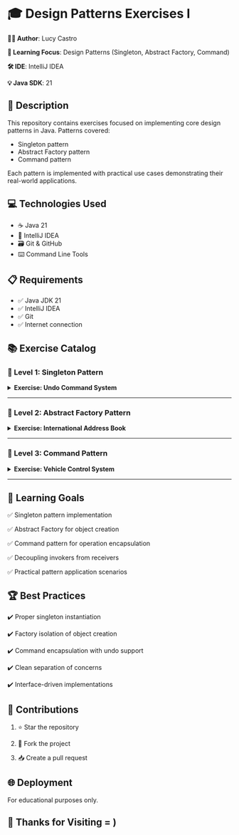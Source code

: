 # 🎓 Design Patterns Exercises I

**👨‍💻 Author**: Lucy Castro

**🧠 Learning Focus**: Design Patterns (Singleton, Abstract Factory, Command)  

**🛠️ IDE**: IntelliJ IDEA  

**💡 Java SDK**: 21  

## 📄 Description
This repository contains exercises focused on implementing core design patterns in Java.
Patterns covered:
- Singleton pattern
- Abstract Factory pattern
- Command pattern

Each pattern is implemented with practical use cases demonstrating their real-world applications.

## 💻 Technologies Used
- ☕ Java 21
- 🧠 IntelliJ IDEA
- 🗃️ Git & GitHub
- ⌨️ Command Line Tools

## 📋 Requirements
- ✅ Java JDK 21
- ✅ IntelliJ IDEA
- ✅ Git
- ✅ Internet connection

## 📚 Exercise Catalog

### 📂 Level 1: Singleton Pattern
<details>
<summary><strong>Exercise: Undo Command System</strong></summary>

Create an `Undo` class that:
1. Stores last entered commands (like Linux `history`)
2. Implements Singleton pattern
3. Provides methods to:
   - Add commands
   - Remove commands
   - List command history
   
**Main Class Demo**:
- Accept user input via console
- Show history listing
- Demonstrate singleton instance behavior
</details>

---

### 📂 Level 2: Abstract Factory Pattern
<details>
<summary><strong>Exercise: International Address Book</strong></summary>

Build an address book supporting:
1. Different formats for:
   - Addresses (street, city, postal code)
   - Phone numbers (country code, number format)
2. Abstract Factory implementation for:
   - `USAddressFactory`
   - `EUAddressFactory`
   
**Requirements**:
- Create 2+ country-specific factories
- Add entries to address book using factories
- Print formatted addresses/phones
</details>

---

### 📂 Level 3: Command Pattern
<details>
<summary><strong>Exercise: Vehicle Control System</strong></summary>

Implement a parking lot with:
1. Vehicles: Car, Bicycle, Plane, Boat
2. Command pattern operations:
   - `start()`
   - `accelerate()`
   - `brake()`
   
**Implementation**:
- Command interface with `execute()` method
- Concrete commands for each operation
- Invoker class to execute commands
- Demo showing command execution sequence
</details>

---

## 🎯 Learning Goals

✅ Singleton pattern implementation  

✅ Abstract Factory for object creation  

✅ Command pattern for operation encapsulation  

✅ Decoupling invokers from receivers  

✅ Practical pattern application scenarios  


## 🏆 Best Practices

✔️ Proper singleton instantiation  

✔️ Factory isolation of object creation  

✔️ Command encapsulation with undo support  

✔️ Clean separation of concerns  

✔️ Interface-driven implementations  


## 🤝 Contributions

1. ⭐ Star the repository  

2. 🍴 Fork the project  

3. 📥 Create a pull request  

## 🌐 Deployment

For educational purposes only.  

## 🚀 Thanks for Visiting = )

